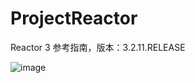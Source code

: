 # ProjectReactor
Reactor 3 参考指南，版本：3.2.11.RELEASE

![image](https://wx2.sinaimg.cn/mw690/79272799ly1g51na0onjgj208c08d0tf.jpg)